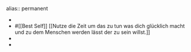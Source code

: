 alias:: permanent

-
- #[[Best Self]] [[Nutze die Zeit um das zu tun was dich glücklich macht und zu dem Menschen werden lässt der zu sein willst.]]
-
-